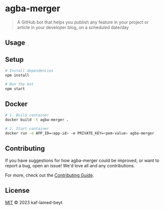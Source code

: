 # agba-merger

> A GitHub bot that helps you publish any feature in your project or article in your developer blog, on a scheduled date/day

## Usage

## Setup

```sh
# Install dependencies
npm install

# Run the bot
npm start
```

## Docker

```sh
# 1. Build container
docker build -t agba-merger .

# 2. Start container
docker run -e APP_ID=<app-id> -e PRIVATE_KEY=<pem-value> agba-merger
```

## Contributing

If you have suggestions for how agba-merger could be improved, or want to report a bug, open an issue! We'd love all and any contributions.

For more, check out the [Contributing Guide](CONTRIBUTING.md).

## License

[MIT](LICENSE) © 2023 kaf-lamed-beyt
